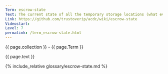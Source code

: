 ```yaml
---
Term: escrow-state
Text: The current state of all the temporary storage locations (what events are waiting for what other information) that KERI protocol needs to keep track of, due to its fully asynchronous nature.
Link: https://github.com/trustoverip/acdc/wiki/escrow-state
Videostart: 
Level: 7
permalink: /term_escrow-state.html
---
```


{{ page.collection }} - {{ page.Term }}

   {{ page.text }}

{% include_relative glossary/escrow-state.md %}
